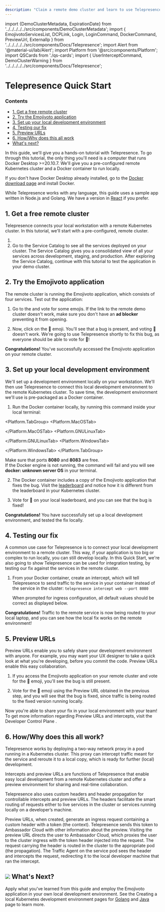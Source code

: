 ```yaml
---
description: "Claim a remote demo cluster and learn to use Telepresence to intercept services running in a Kubernetes Cluster, speeding up local development and debugging."
---
```


import {DemoClusterMetadata, ExpirationDate} from '../../../../../src/components/DemoClusterMetadata';
import {
EmojivotoServicesList,
DCPLink,
Login,
LoginCommand,
DockerCommand,
PreviewUrl,
ExternalIp
} from '../../../../../src/components/Docs/Telepresence';
import Alert from '@material-ui/lab/Alert';
import Platform from '@src/components/Platform';
import QSCards from './qs-cards';
import { UserInterceptCommand, DemoClusterWarning } from '../../../../../src/components/Docs/Telepresence';

# Telepresence Quick Start

<div class="docs-article-toc">
<h3>Contents</h3>

* [1. Get a free remote cluster](#1-get-a-free-remote-cluster)
* [2. Try the Emojivoto application](#2-try-the-emojivoto-application)
* [3. Set up your local development environment](#3-set-up-your-local-development-environment)
* [4. Testing our fix](#4-testing-our-fix)
* [5. Preview URLs](#5-preview-urls)
* [6. How/Why does this all work](#6-howwhy-does-this-all-work)
* [What's next?](#img-classos-logo-srcimageslogopng-whats-next)

</div>

In this guide, we'll give you a hands-on tutorial with Telepresence. To go through this tutorial, the only thing you'll need is a computer that runs Docker Desktop >=20.10.7. We'll give you a pre-configured remote Kubernetes cluster and a Docker container to run locally.

If you don't have Docker Desktop already installed, go to the [Docker download page](https://www.docker.com/get-started) and install Docker.

<Alert severity="info">
    While Telepresence works with any language, this guide uses a sample app written in Node.js and Golang. We have a version in <a href="../demo-react/">React</a> if you prefer.
</Alert>

## 1. Get a free remote cluster

Telepresence connects your local workstation with a remote Kubernetes cluster. In this tutorial, we'll start with a pre-configured, remote cluster.

1. <Login urlParams="docs_source=telepresence-quick-start&login_variant=free-cluster-activation" origin="telepresence-novice-quick-start" />
2. Go to the <DCPLink>Service Catalog</DCPLink> to see all the services deployed on your cluster.
   <EmojivotoServicesList/>
    The Service Catalog gives you a consolidated view of all your services across development, staging, and production. After exploring the Service Catalog, continue with this tutorial to test the application in your demo cluster.

<DemoClusterWarning />

<div className="docs-opaque-section">

## 2. Try the Emojivoto application

The remote cluster is running the Emojivoto application, which consists of four services. Test out the application:

1. Go to the <ExternalIp/> and vote for some emojis.
    <Alert severity="info">
    If the link to the remote demo cluster doesn't work, make sure you don't have an <strong>ad blocker</strong> preventing it from opening.
    </Alert>

2. Now, click on the 🍩 emoji. You'll see that a bug is present, and voting 🍩 doesn't work. We're going to use Telepresence shortly to fix this bug, as everyone should be able to vote for 🍩!

<Alert severity="success">
    <strong>Congratulations!</strong> You've successfully accessed the Emojivoto application on your remote cluster.
</Alert>

## 3. Set up your local development environment

We'll set up a development environment locally on your workstation. We'll then use Telepresence to connect this local development environment to the remote Kubernetes cluster. To save time, the development environment we'll use is pre-packaged as a Docker container.

1. Run the Docker container locally, by running this command inside your local terminal:

<Platform.TabGroup>
<Platform.MacOSTab>

<DockerCommand osType="macos"/>

</Platform.MacOSTab>
<Platform.GNULinuxTab>

<DockerCommand osType="linux"/>

</Platform.GNULinuxTab>
<Platform.WindowsTab>

<DockerCommand osType="windows"/>

</Platform.WindowsTab>
</Platform.TabGroup>


<Alert severity="info">
Make sure that ports <strong>8080</strong> and <strong>8083</strong> are free. <br/>
If the Docker engine is not running, the command will fail and you will see <strong>docker: unknown server OS</strong> in your terminal.
</Alert>

2. The Docker container includes a copy of the Emojivoto application that fixes the bug. Visit the [leaderboard](http://localhost:8083/leaderboard) and notice how it is different from the leaderboard in your <ExternalIp>Kubernetes cluster</ExternalIp>.

3. Vote for 🍩 on your local leaderboard, and you can see that the bug is fixed!

<Alert severity="success">
  <strong>Congratulations!</strong> You have successfully set up a local development environment, and tested the fix locally.
</Alert>

## 4. Testing our fix

A common use case for Telepresence is to connect your local development environment to a remote cluster. This way, if your application is too big or complex to run locally, you can still develop locally. In this Quick Start, we're also going to show Telepresence can be used for integration testing, by testing our fix against the services in the remote cluster.

1. From your Docker container, create an intercept, which will tell Telepresence to send traffic to the service in your container instead of the service in the cluster:
   `telepresence intercept web --port 8080`

    When prompted for ingress configuration, all default values should be correct as displayed below.

    <UserInterceptCommand/>

<Alert severity="success">
    <strong>Congratulations!</strong> Traffic to the remote service is now being routed to your local laptop, and you can see how the local fix works on the remote environment!
</Alert>

## 5. Preview URLs

Preview URLs enable you to safely share your development environment with anyone. For example, you may want your UX designer to take a quick look at what you're developing, before you commit the code. Preview URLs enable this easy collaboration.

1. If you access the Emojivoto application on <ExternalIp> your remote cluster </ExternalIp> and vote for the 🍩 emoji, you'll see the bug is still present.

2. Vote for the 🍩 emoji using the <PreviewUrl>Preview URL</PreviewUrl> obtained in the previous step, and you will see that the bug is fixed, since traffic is being routed to the fixed version running locally.

<Alert severity="success">
Now you're able to share your fix in your local environment with your team!
</Alert>

<Alert severity="info">
    To get more information regarding Preview URLs and intercepts, visit the <DCPLink>Developer Control Plane </DCPLink>.
</Alert>

</div>

## 6. How/Why does this all work?

Telepresence works by deploying a two-way network proxy in a pod running in a Kubernetes cluster. This proxy can intercept traffic meant for the service and reroute it to a local copy, which is ready for further (local) development.

Intercepts and preview URLs are functions of Telepresence that enable easy local development from a remote Kubernetes cluster and offer a preview environment for sharing and real-time collaboration.

Telepresence also uses custom headers and header propagation for controllable intercepts and preview URLs. The headers facilitate the smart routing of requests either to live services in the cluster or services running locally on a developer’s machine.

Preview URLs, when created, generate an ingress request containing a custom header with a token (the context). Telepresence sends this token to Ambassador Cloud with other information about the preview. Visiting the preview URL directs the user to Ambassador Cloud, which proxies the user to the cluster ingress with the token header injected into the request. The request carrying the header is routed in the cluster to the appropriate pod (the propagation). The Traffic Agent on the service pod sees the header and intercepts the request, redirecting it to the local developer machine that ran the intercept.

## <img class="os-logo" src="../../images/logo.png"/> What's Next?

Apply what you've learned from this guide and employ the Emojivoto application in your own local development environment. See the Creating a local Kubernetes development environment pages for [Golang](../../install/qs-go-advanced/) and [Java](../../install/java-dev-advanced) page to learn more.
